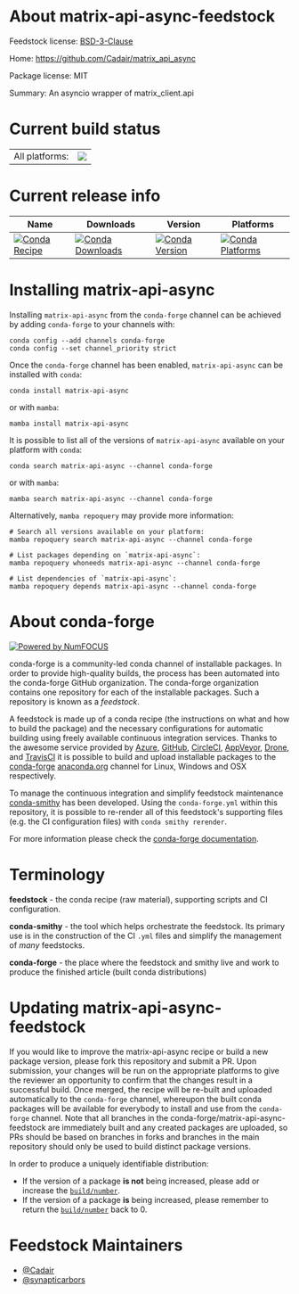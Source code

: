 About matrix-api-async-feedstock
================================

Feedstock license: [BSD-3-Clause](https://github.com/conda-forge/matrix-api-async-feedstock/blob/main/LICENSE.txt)

Home: https://github.com/Cadair/matrix_api_async

Package license: MIT

Summary: An asyncio wrapper of matrix_client.api

Current build status
====================


<table><tr><td>All platforms:</td>
    <td>
      <a href="https://dev.azure.com/conda-forge/feedstock-builds/_build/latest?definitionId=10073&branchName=main">
        <img src="https://dev.azure.com/conda-forge/feedstock-builds/_apis/build/status/matrix-api-async-feedstock?branchName=main">
      </a>
    </td>
  </tr>
</table>

Current release info
====================

| Name | Downloads | Version | Platforms |
| --- | --- | --- | --- |
| [![Conda Recipe](https://img.shields.io/badge/recipe-matrix--api--async-green.svg)](https://anaconda.org/conda-forge/matrix-api-async) | [![Conda Downloads](https://img.shields.io/conda/dn/conda-forge/matrix-api-async.svg)](https://anaconda.org/conda-forge/matrix-api-async) | [![Conda Version](https://img.shields.io/conda/vn/conda-forge/matrix-api-async.svg)](https://anaconda.org/conda-forge/matrix-api-async) | [![Conda Platforms](https://img.shields.io/conda/pn/conda-forge/matrix-api-async.svg)](https://anaconda.org/conda-forge/matrix-api-async) |

Installing matrix-api-async
===========================

Installing `matrix-api-async` from the `conda-forge` channel can be achieved by adding `conda-forge` to your channels with:

```
conda config --add channels conda-forge
conda config --set channel_priority strict
```

Once the `conda-forge` channel has been enabled, `matrix-api-async` can be installed with `conda`:

```
conda install matrix-api-async
```

or with `mamba`:

```
mamba install matrix-api-async
```

It is possible to list all of the versions of `matrix-api-async` available on your platform with `conda`:

```
conda search matrix-api-async --channel conda-forge
```

or with `mamba`:

```
mamba search matrix-api-async --channel conda-forge
```

Alternatively, `mamba repoquery` may provide more information:

```
# Search all versions available on your platform:
mamba repoquery search matrix-api-async --channel conda-forge

# List packages depending on `matrix-api-async`:
mamba repoquery whoneeds matrix-api-async --channel conda-forge

# List dependencies of `matrix-api-async`:
mamba repoquery depends matrix-api-async --channel conda-forge
```


About conda-forge
=================

[![Powered by
NumFOCUS](https://img.shields.io/badge/powered%20by-NumFOCUS-orange.svg?style=flat&colorA=E1523D&colorB=007D8A)](https://numfocus.org)

conda-forge is a community-led conda channel of installable packages.
In order to provide high-quality builds, the process has been automated into the
conda-forge GitHub organization. The conda-forge organization contains one repository
for each of the installable packages. Such a repository is known as a *feedstock*.

A feedstock is made up of a conda recipe (the instructions on what and how to build
the package) and the necessary configurations for automatic building using freely
available continuous integration services. Thanks to the awesome service provided by
[Azure](https://azure.microsoft.com/en-us/services/devops/), [GitHub](https://github.com/),
[CircleCI](https://circleci.com/), [AppVeyor](https://www.appveyor.com/),
[Drone](https://cloud.drone.io/welcome), and [TravisCI](https://travis-ci.com/)
it is possible to build and upload installable packages to the
[conda-forge](https://anaconda.org/conda-forge) [anaconda.org](https://anaconda.org/)
channel for Linux, Windows and OSX respectively.

To manage the continuous integration and simplify feedstock maintenance
[conda-smithy](https://github.com/conda-forge/conda-smithy) has been developed.
Using the ``conda-forge.yml`` within this repository, it is possible to re-render all of
this feedstock's supporting files (e.g. the CI configuration files) with ``conda smithy rerender``.

For more information please check the [conda-forge documentation](https://conda-forge.org/docs/).

Terminology
===========

**feedstock** - the conda recipe (raw material), supporting scripts and CI configuration.

**conda-smithy** - the tool which helps orchestrate the feedstock.
                   Its primary use is in the construction of the CI ``.yml`` files
                   and simplify the management of *many* feedstocks.

**conda-forge** - the place where the feedstock and smithy live and work to
                  produce the finished article (built conda distributions)


Updating matrix-api-async-feedstock
===================================

If you would like to improve the matrix-api-async recipe or build a new
package version, please fork this repository and submit a PR. Upon submission,
your changes will be run on the appropriate platforms to give the reviewer an
opportunity to confirm that the changes result in a successful build. Once
merged, the recipe will be re-built and uploaded automatically to the
`conda-forge` channel, whereupon the built conda packages will be available for
everybody to install and use from the `conda-forge` channel.
Note that all branches in the conda-forge/matrix-api-async-feedstock are
immediately built and any created packages are uploaded, so PRs should be based
on branches in forks and branches in the main repository should only be used to
build distinct package versions.

In order to produce a uniquely identifiable distribution:
 * If the version of a package **is not** being increased, please add or increase
   the [``build/number``](https://docs.conda.io/projects/conda-build/en/latest/resources/define-metadata.html#build-number-and-string).
 * If the version of a package **is** being increased, please remember to return
   the [``build/number``](https://docs.conda.io/projects/conda-build/en/latest/resources/define-metadata.html#build-number-and-string)
   back to 0.

Feedstock Maintainers
=====================

* [@Cadair](https://github.com/Cadair/)
* [@synapticarbors](https://github.com/synapticarbors/)

